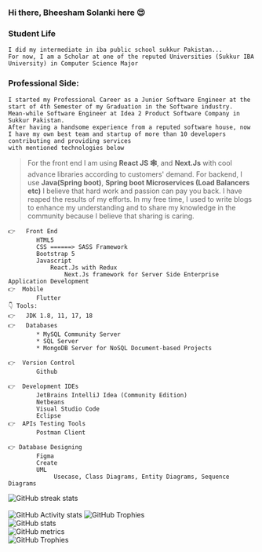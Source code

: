 ### Hi there, Bheesham Solanki here 😍 

    
### Student Life
    I did my intermediate in iba public school sukkur Pakistan... 
    For now, I am a Scholar at one of the reputed Universities (Sukkur IBA University) in Computer Science Major

###  Professional Side:
    I started my Professional Career as a Junior Software Engineer at the start of 4th Semester of my Graduation in the Software industry.
    Mean-while Software Engineer at Idea 2 Product Software Company in Sukkur Pakistan. 
    After having a handsome experience from a reputed software house, now I have my own best team and startup of more than 10 developers contributing and providing services 
    with mentioned technologies below
>   For the front end I am using **React JS 🕸️**, and **Next.Js** with cool advance libraries according to customers' demand.
    For backend, I use **Java(Spring boot)**, **Spring boot Microservices (Load Balancers etc)**
    I believe that hard work and passion can pay you back. I have reaped the results of my efforts. In my free time, I used to write blogs to enhance my      understanding and to share my knowledge in the community because I believe that sharing is caring.

    👉	Front End
            HTML5
            CSS ======> SASS Framework
            Bootstrap 5
            Javascript
                React.Js with Redux
                    Next.Js framework for Server Side Enterprise Application Development
    👉  Mobile
            Flutter
    👇 Tools:
    👉	JDK 1.8, 11, 17, 18
    👉	Databases
            * MySQL Community Server
            * SQL Server
            * MongoDB Server for NoSQL Document-based Projects
        
    👉  Version Control
            Github
        
    👉  Development IDEs
            JetBrains IntelliJ Idea (Community Edition)
            Netbeans
            Visual Studio Code
            Eclipse 
    👉  APIs Testing Tools
            Postman Client
            
    👉 Database Designing
            Figma
            Create
            UML
                 Usecase, Class Diagrams, Entity Diagrams, Sequence Diagrams
![GitHub streak stats](https://github-readme-streak-stats.herokuapp.com/?user=Bheeshamlal)  
<br/>
 ![GitHub Activity stats]( https://activity-graph.herokuapp.com/graph?username=Bheeshamlal)
![GitHub Trophies ](https://github-profile-trophy.vercel.app/?username=Bheeshamlal)  
![GitHub stats](https://github-readme-stats.vercel.app/api?username=Bheeshamlal&show_icons=true&theme=dark)  
![GitHub metrics](https://metrics.lecoq.io/Bheeshamlal)  
![GitHub Trophies ](https://github-readme-stats.vercel.app/api/top-langs/?username=Bheeshamlal)  
